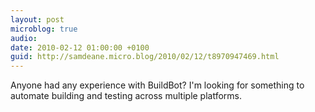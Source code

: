 ```yaml
---
layout: post
microblog: true
audio: 
date: 2010-02-12 01:00:00 +0100
guid: http://samdeane.micro.blog/2010/02/12/t8970947469.html
---
```

Anyone had any experience with BuildBot? I'm looking for something to automate building and testing across multiple platforms.
